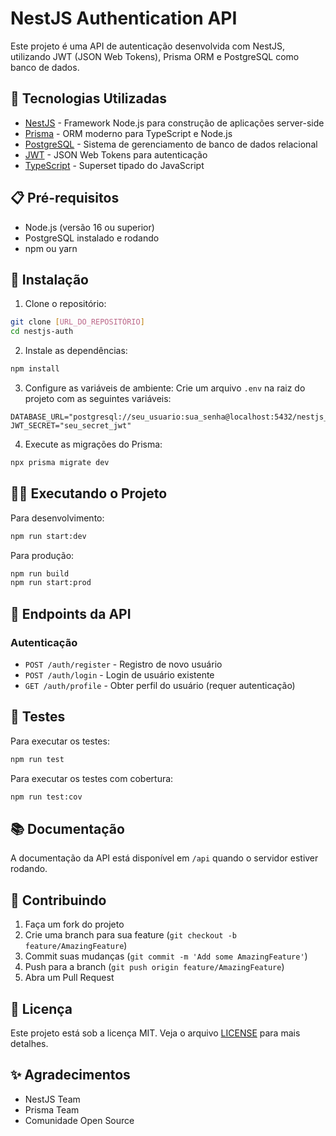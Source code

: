 # NestJS Authentication API

Este projeto é uma API de autenticação desenvolvida com NestJS, utilizando JWT (JSON Web Tokens), Prisma ORM e PostgreSQL como banco de dados.

## 🚀 Tecnologias Utilizadas

- [NestJS](https://nestjs.com/) - Framework Node.js para construção de aplicações server-side
- [Prisma](https://www.prisma.io/) - ORM moderno para TypeScript e Node.js
- [PostgreSQL](https://www.postgresql.org/) - Sistema de gerenciamento de banco de dados relacional
- [JWT](https://jwt.io/) - JSON Web Tokens para autenticação
- [TypeScript](https://www.typescriptlang.org/) - Superset tipado do JavaScript

## 📋 Pré-requisitos

- Node.js (versão 16 ou superior)
- PostgreSQL instalado e rodando
- npm ou yarn

## 🔧 Instalação

1. Clone o repositório:
```bash
git clone [URL_DO_REPOSITÓRIO]
cd nestjs-auth
```

2. Instale as dependências:
```bash
npm install
```

3. Configure as variáveis de ambiente:
Crie um arquivo `.env` na raiz do projeto com as seguintes variáveis:
```env
DATABASE_URL="postgresql://seu_usuario:sua_senha@localhost:5432/nestjs_auth"
JWT_SECRET="seu_secret_jwt"
```

4. Execute as migrações do Prisma:
```bash
npx prisma migrate dev
```

## 🏃‍♂️ Executando o Projeto

Para desenvolvimento:
```bash
npm run start:dev
```

Para produção:
```bash
npm run build
npm run start:prod
```

## 📝 Endpoints da API

### Autenticação
- `POST /auth/register` - Registro de novo usuário
- `POST /auth/login` - Login de usuário existente
- `GET /auth/profile` - Obter perfil do usuário (requer autenticação)

## 🧪 Testes

Para executar os testes:
```bash
npm run test
```

Para executar os testes com cobertura:
```bash
npm run test:cov
```

## 📚 Documentação

A documentação da API está disponível em `/api` quando o servidor estiver rodando.

## 🤝 Contribuindo

1. Faça um fork do projeto
2. Crie uma branch para sua feature (`git checkout -b feature/AmazingFeature`)
3. Commit suas mudanças (`git commit -m 'Add some AmazingFeature'`)
4. Push para a branch (`git push origin feature/AmazingFeature`)
5. Abra um Pull Request

## 📄 Licença

Este projeto está sob a licença MIT. Veja o arquivo [LICENSE](LICENSE) para mais detalhes.

## ✨ Agradecimentos

- NestJS Team
- Prisma Team
- Comunidade Open Source
